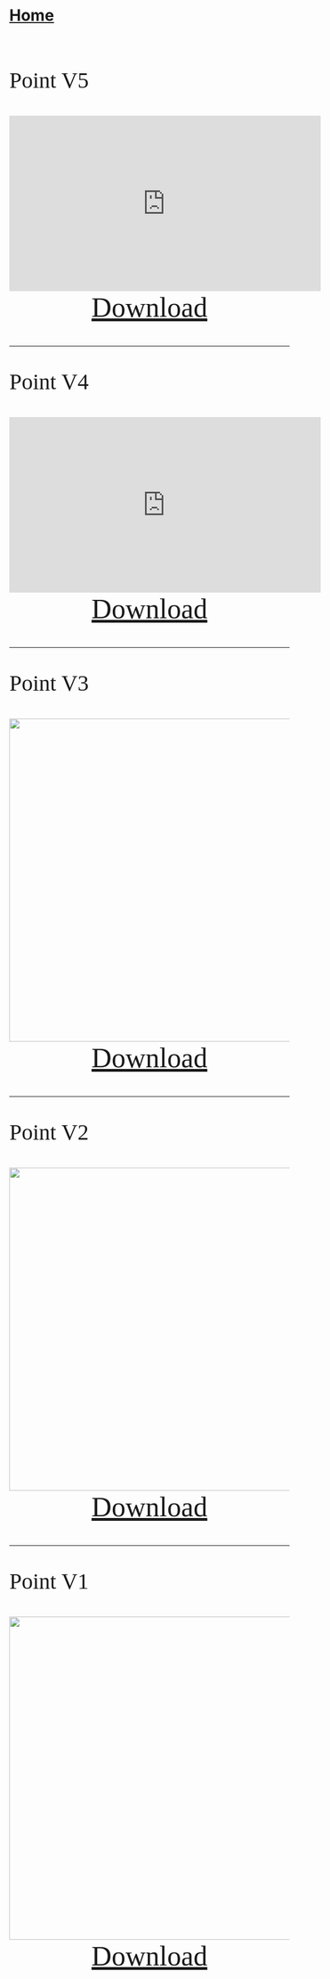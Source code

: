 # [Home](https://cgray1234.github.io/index.html)  
<br/>

<style>
    teko { font-family: teko; }
</style>

<teko style="font-size:40px;">

Point V5
</teko>

<div>
    <div style="text-align: center;">
        <iframe width="560" height="315" src="https://www.youtube.com/embed/9fK4PxWNgDA" title="YouTube video player" frameborder="0" allow="accelerometer; autoplay; clipboard-write; encrypted-media; gyroscope; picture-in-picture" allowfullscreen></iframe>
    </div>
    <div style="text-align: center">
        <a href="https://cdn.discordapp.com/attachments/804071417419137115/992227437310124092/Point_V5.qsaber" style="font-size: 50px;">
            <teko>Download</teko>
        </a>
    </div>
</div>

---

<teko style="font-size:40px;">

Point V4
</teko>

<div>
    <div style="text-align: center;">
        <iframe width="560" height="315" src="https://www.youtube.com/embed/IONDvvxBXUU" title="YouTube video player" frameborder="0" allow="accelerometer; autoplay; clipboard-write; encrypted-media; gyroscope; picture-in-picture" allowfullscreen></iframe>
    </div>
    <div style="text-align: center">
        <a href="https://cdn.discordapp.com/attachments/804071417419137115/967663376283107328/Point_V4.qsaber" style="font-size: 50px;">
            <teko>Download</teko>
        </a>
    </div>
</div>

---

<teko style="font-size:40px;">

Point V3
</teko>

<div>
    <div style="text-align: center;">
        <img src="https://cdn.discordapp.com/attachments/804071417419137115/947346473274716160/Screenshot_22.png" width="580">
    </div>
    <div style="text-align: center">
        <a href="https://cdn.discordapp.com/attachments/804071417419137115/947346472876265482/Point_V3.qsaber" style="font-size: 50px;">
            <teko>Download</teko>
        </a>
    </div>
</div>

---

<teko style="font-size:40px;">

Point V2
</teko>

<div>
    <div style="text-align: center;">
        <img src="https://cdn.discordapp.com/attachments/804071417419137115/938560418757111848/Screenshot_15.png" width="580">
    </div>
    <div style="text-align: center">
        <a href="https://cdn.discordapp.com/attachments/804071417419137115/938560419029737533/Point_Saber_V2.qsaber" style="font-size: 50px;">
            <teko>Download</teko>
        </a>
    </div>
</div>

---

<teko style="font-size:40px;">

Point V1
</teko>

<div>
    <div style="text-align: center;">
        <img src="https://cdn.discordapp.com/attachments/804071417419137115/923378379456151562/Screenshot_27.png" width="580">
    </div>
    <div style="text-align: center">
        <a href="https://cdn.discordapp.com/attachments/804071417419137115/923378379217064036/Point_Saber_V1.qsaber" style="font-size: 50px;">
            <teko>Download</teko>
        </a>
    </div>
</div>